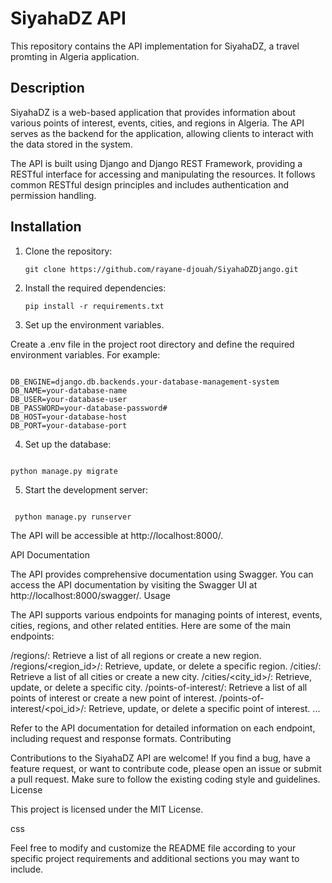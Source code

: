 # SiyahaDZ API

This repository contains the API implementation for SiyahaDZ, a travel promting in Algeria application.

## Description

SiyahaDZ is a web-based application that provides information about various points of interest, events, cities, and regions in Algeria. The API serves as the backend for the application, allowing clients to interact with the data stored in the system.

The API is built using Django and Django REST Framework, providing a RESTful interface for accessing and manipulating the resources. It follows common RESTful design principles and includes authentication and permission handling.

## Installation

1. Clone the repository:

   ```shell
   git clone https://github.com/rayane-djouah/SiyahaDZDjango.git

   ```

2. Install the required dependencies:

   ```shell
   pip install -r requirements.txt

   ```

3. Set up the environment variables.

Create a .env file in the project root directory and define the required environment variables. For example:

```plaintext

DB_ENGINE=django.db.backends.your-database-management-system
DB_NAME=your-database-name
DB_USER=your-database-user
DB_PASSWORD=your-database-password#
DB_HOST=your-database-host
DB_PORT=your-database-port
```

4. Set up the database:

```shell

python manage.py migrate

```

5. Start the development server:

```shell

 python manage.py runserver

```

The API will be accessible at http://localhost:8000/.

API Documentation

The API provides comprehensive documentation using Swagger. You can access the API documentation by visiting the Swagger UI at http://localhost:8000/swagger/.
Usage

The API supports various endpoints for managing points of interest, events, cities, regions, and other related entities. Here are some of the main endpoints:

/regions/: Retrieve a list of all regions or create a new region.
/regions/<region_id>/: Retrieve, update, or delete a specific region.
/cities/: Retrieve a list of all cities or create a new city.
/cities/<city_id>/: Retrieve, update, or delete a specific city.
/points-of-interest/: Retrieve a list of all points of interest or create a new point of interest.
/points-of-interest/<poi_id>/: Retrieve, update, or delete a specific point of interest.
...

Refer to the API documentation for detailed information on each endpoint, including request and response formats.
Contributing

Contributions to the SiyahaDZ API are welcome! If you find a bug, have a feature request, or want to contribute code, please open an issue or submit a pull request. Make sure to follow the existing coding style and guidelines.
License

This project is licensed under the MIT License.

css

Feel free to modify and customize the README file according to your specific project requirements and additional sections you may want to include.
